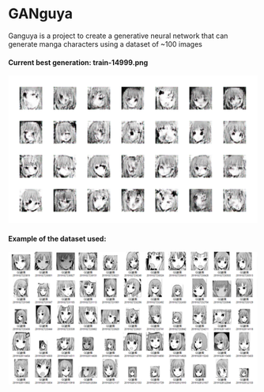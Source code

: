 # GANguya
Ganguya is a project to create a generative neural network that can generate manga characters using a dataset of ~100 images


#### Current best generation: train-14999.png


<img src="https://github.com/AlessioGalluccio/GANguya/blob/master/Examples/train-14999.png" width="800">


#### Example of the dataset used:


![alt text](https://github.com/AlessioGalluccio/GANguya/blob/master/Examples/DatasetExample.png?raw=true)
